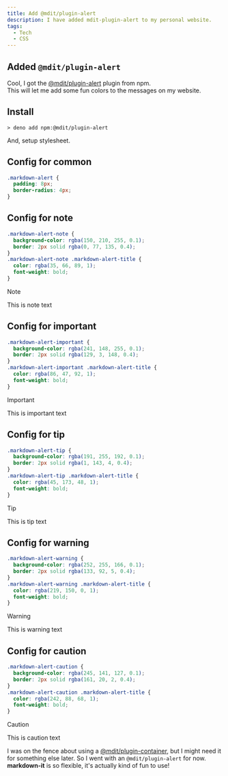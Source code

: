 ```yaml
---
title: Add @mdit/plugin-alert
description: I have added mdit-plugin-alert to my personal website.
tags:
  - Tech
  - CSS
---
```


## Added `@mdit/plugin-alert`

Cool, I got the
[@mdit/plugin-alert](https://www.npmjs.com/package/@mdit/plugin-alert) plugin
from npm.\
This will let me add some fun colors to the messages on my website.

## Install

```shell
> deno add npm:@mdit/plugin-alert
```

And, setup stylesheet.

## Config for common

```css
.markdown-alert {
  padding: 8px;
  border-radius: 4px;
}
```

## Config for note

```css
.markdown-alert-note {
  background-color: rgba(150, 210, 255, 0.1);
  border: 2px solid rgba(0, 77, 135, 0.4);
}
.markdown-alert-note .markdown-alert-title {
  color: rgba(35, 66, 89, 1);
  font-weight: bold;
}
```

> [!note]
> This is note text

## Config for important

```css
.markdown-alert-important {
  background-color: rgba(241, 148, 255, 0.1);
  border: 2px solid rgba(129, 3, 148, 0.4);
}
.markdown-alert-important .markdown-alert-title {
  color: rgba(86, 47, 92, 1);
  font-weight: bold;
}
```

> [!important]
> This is important text

## Config for tip

```css
.markdown-alert-tip {
  background-color: rgba(191, 255, 192, 0.1);
  border: 2px solid rgba(1, 143, 4, 0.4);
}
.markdown-alert-tip .markdown-alert-title {
  color: rgba(45, 173, 48, 1);
  font-weight: bold;
}
```

> [!tip]
> This is tip text

## Config for warning

```css
.markdown-alert-warning {
  background-color: rgba(252, 255, 166, 0.1);
  border: 2px solid rgba(133, 92, 5, 0.4);
}
.markdown-alert-warning .markdown-alert-title {
  color: rgba(219, 150, 0, 1);
  font-weight: bold;
}
```

> [!warning]
> This is warning text

## Config for caution

```css
.markdown-alert-caution {
  background-color: rgba(245, 141, 127, 0.1);
  border: 2px solid rgba(161, 20, 2, 0.4);
}
.markdown-alert-caution .markdown-alert-title {
  color: rgba(242, 88, 68, 1);
  font-weight: bold;
}
```

> [!caution]
> This is caution text

I was on the fence about using a
[@mdit/plugin-container](https://www.npmjs.com/package/@mdit/plugin-container),
but I might need it for something else later. So I went with an
`@mdit/plugin-alert` for now.\
**markdown-it** is so flexible, it's actually kind of fun to use!
